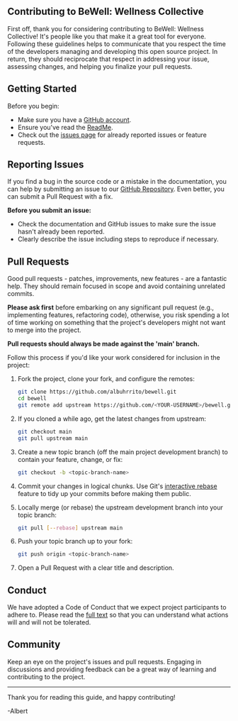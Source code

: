 ## Contributing to BeWell: Wellness Collective

First off, thank you for considering contributing to BeWell: Wellness Collective! It's people like you that make it a great tool for everyone. Following these guidelines helps to communicate that you respect the time of the developers managing and developing this open source project. In return, they should reciprocate that respect in addressing your issue, assessing changes, and helping you finalize your pull requests.

## Getting Started

Before you begin:
- Make sure you have a [GitHub account](https://github.com/signup/free).
- Ensure you've read the [ReadMe](ReadMe.md).
- Check out the [issues page](https://github.com/albuhrrito/bewell/issues) for already reported issues or feature requests.

## Reporting Issues

If you find a bug in the source code or a mistake in the documentation, you can help by submitting an issue to our [GitHub Repository](https://github.com/albuhrrito/BeWell). Even better, you can submit a Pull Request with a fix.

**Before you submit an issue:**
- Check the documentation and GitHub issues to make sure the issue hasn't already been reported.
- Clearly describe the issue including steps to reproduce if necessary.

## Pull Requests

Good pull requests - patches, improvements, new features - are a fantastic help. They should remain focused in scope and avoid containing unrelated commits.

**Please ask first** before embarking on any significant pull request (e.g., implementing features, refactoring code), otherwise, you risk spending a lot of time working on something that the project's developers might not want to merge into the project.

**Pull requests should always be made against the 'main' branch.**

Follow this process if you'd like your work considered for inclusion in the project:

1. Fork the project, clone your fork, and configure the remotes:
   ```bash
   git clone https://github.com/albuhrrito/bewell.git
   cd bewell
   git remote add upstream https://github.com/<YOUR-USERNAME>/bewell.git
   ```

2. If you cloned a while ago, get the latest changes from upstream:
   ```bash
   git checkout main
   git pull upstream main
   ```

3. Create a new topic branch (off the main project development branch) to contain your feature, change, or fix:
   ```bash
   git checkout -b <topic-branch-name>
   ```

4. Commit your changes in logical chunks. Use Git's [interactive rebase](https://git-scm.com/book/en/v2/Git-Tools-Rewriting-History) feature to tidy up your commits before making them public.

5. Locally merge (or rebase) the upstream development branch into your topic branch:
   ```bash
   git pull [--rebase] upstream main
   ```

6. Push your topic branch up to your fork:
   ```bash
   git push origin <topic-branch-name>
   ```

7. Open a Pull Request with a clear title and description.

## Conduct

We have adopted a Code of Conduct that we expect project participants to adhere to. Please read the [full text](Code%20of%20Conduct.md) so that you can understand what actions will and will not be tolerated.

## Community

Keep an eye on the project's issues and pull requests. Engaging in discussions and providing feedback can be a great way of learning and contributing to the project.

---

Thank you for reading this guide, and happy contributing!

-Albert